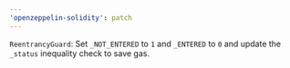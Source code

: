 ```yaml
---
'openzeppelin-solidity': patch
---
```


`ReentrancyGuard`: Set `_NOT_ENTERED` to `1` and `_ENTERED` to `0` and update the `_status` inequality check to save gas.
